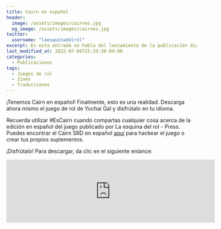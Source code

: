 ```yaml
---
title: Cairn en español
header:
  image: /assets/images/cairnes.jpg
  og_image: /assets/images/cairnes.jpg
twitter:
  username: "laesquinadelrol"
excerpt: En esta entrada se habla del lanzamiento de la publicación digital de la edición en español de Cairn
last_modified_at: 2022-07-04T15:34:30-04:00
categories:
  - Publicaciones
tags:
  - Juegos de rol
  - Zines
  - Traducciones
---
```


¡Tenemos Cairn en español! Finalmente, esto es una realidad. Descarga ahora mismo el juego de rol de Yochai Gal y disfrútalo en tu idioma.

Recuerda utilizar #EsCairn cuando compartas cualquier cosa acerca de la edición en español del juego publicado por La esquina del rol - Press. Puedes encontrar el Cairn SRD en español [aquí](https://es.cairnrpg.com/) para hackear el juego o crear tus propios suplementos.

¡Disfrútalo! Para descargar, da clic en el siguiente enlance:

<iframe frameborder="0" src="https://itch.io/embed/1596629" width="552" height="167"><a href="https://laesquinadelrol.itch.io/cairn-es">Cairn [Edición en español] by La esquina del rol 🎲</a></iframe>
